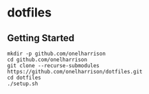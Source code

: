 # dotfiles

## Getting Started

```
mkdir -p github.com/onelharrison
cd github.com/onelharrison
git clone --recurse-submodules https://github.com/onelharrison/dotfiles.git
cd dotfiles
./setup.sh
```
